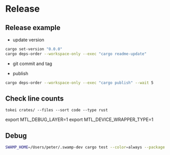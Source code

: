 # Release

## Release example

- update version

```bash
cargo set-version "0.0.0"
cargo deps-order --workspace-only --exec "cargo readme-update"
```

- git commit and tag

- publish

```bash
cargo deps-order --workspace-only --exec "cargo publish" --wait 5
```

## Check line counts

```console
tokei crates/ --files --sort code --type rust
```
export MTL_DEBUG_LAYER=1
export MTL_DEVICE_WRAPPER_TYPE=1

## Debug

```sh
SWAMP_HOME=/Users/peter/.swamp-dev cargo test --color=always --package swamp --test run compile_and_run --profile release --no-fail-fast  --  --exact --show-output > output.ansi
```
